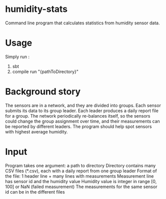 # humidity-stats

Command line program that calculates statistics from humidity sensor data.

# Usage
Simply run : 
1. sbt
2. compile run "{pathToDirectory}"

# Background story

The sensors are in a network, and they are divided into groups. Each sensor submits its data to its group leader. Each leader produces a daily report file for a group. The network periodically re-balances itself, so the sensors could change the group assignment over time, and their measurements can be reported by different leaders. The program should help spot sensors with highest average humidity.

# Input

Program takes one argument: a path to directory
Directory contains many CSV files (*.csv), each with a daily report from one group leader
Format of the file: 1 header line + many lines with measurements
Measurement line has sensor id and the humidity value
Humidity value is integer in range [0, 100] or NaN (failed measurement)
The measurements for the same sensor id can be in the different files

